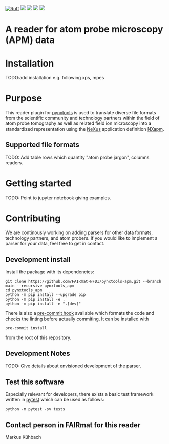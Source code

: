 [![Ruff](https://img.shields.io/endpoint?url=https://raw.githubusercontent.com/astral-sh/ruff/main/assets/badge/v2.json)](https://github.com/astral-sh/ruff)
![](https://github.com/FAIRmat-NFDI/pynxtools-apm/actions/workflows/pytest.yml/badge.svg)
![](https://github.com/FAIRmat-NFDI/pynxtools-apm/actions/workflows/pylint.yml/badge.svg)
![](https://github.com/FAIRmat-NFDI/pynxtools-apm/actions/workflows/publish.yml/badge.svg)
![](https://coveralls.io/repos/github/FAIRmat-NFDI/pynxtools_apm/badge.svg?branch=master)

# A reader for atom probe microscopy (APM) data

# Installation

TODO:add installation e.g. following xps, mpes

# Purpose
This reader plugin for [pynxtools](https://github.com/FAIRmat-NFDI/pynxtools) is used to translate diverse file formats from the scientific community and technology partners
within the field of atom probe tomography as well as related field ion microscopy into a standardized representation using the
[NeXus](https://www.nexusformat.org/) application definition [NXapm](https://fairmat-nfdi.github.io/nexus_definitions/classes/contributed_definitions/NXapm.html#nxapm).

## Supported file formats
TODO: Add table rows which quantity "atom probe jargon", columns readers.

# Getting started
TODO: Point to jupyter notebook giving examples.

# Contributing
We are continously working on adding parsers for other data formats, technology partners, and atom probers.
If you would like to implement a parser for your data, feel free to get in contact.

## Development install

Install the package with its dependencies:

```shell
git clone https://github.com/FAIRmat-NFDI/pynxtools-apm.git --branch main --recursive pynxtools_apm
cd pynxtools_apm
python -m pip install --upgrade pip
python -m pip install -e .
python -m pip install -e ".[dev]"
```

There is also a [pre-commit hook](https://pre-commit.com/#intro) available
which formats the code and checks the linting before actually commiting.
It can be installed with
```shell
pre-commit install
```
from the root of this repository.

## Development Notes
TODO: Give details about envisioned development of the parser.

## Test this software

Especially relevant for developers, there exists a basic test framework written in
[pytest](https://docs.pytest.org/en/stable/) which can be used as follows:

```shell
python -m pytest -sv tests
```

## Contact person in FAIRmat for this reader
Markus Kühbach
